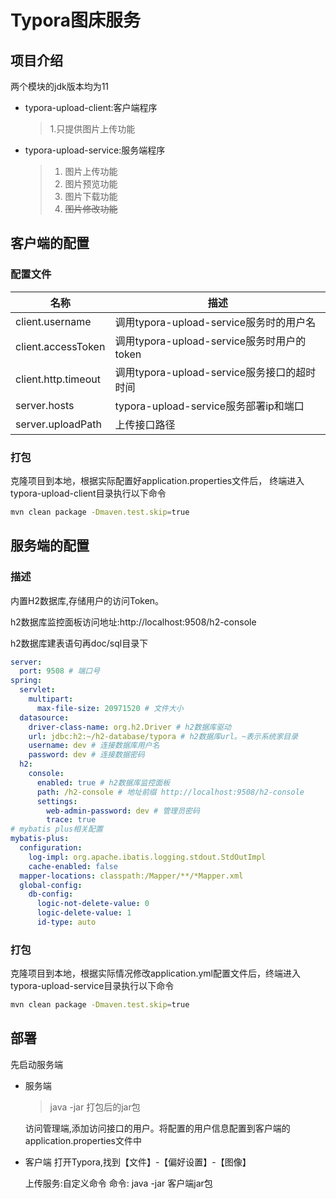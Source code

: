 # Typora图床服务

## 项目介绍

两个模块的jdk版本均为11

- typora-upload-client:客户端程序
  > 1.只提供图片上传功能
- typora-upload-service:服务端程序
  > 1. 图片上传功能
  > 2. 图片预览功能
  > 3. 图片下载功能
  > 4. ~~图片修改功能~~

## 客户端的配置

### 配置文件

| 名称                 | 描述                                 |
|--------------------|------------------------------------|
| client.username    | 调用typora-upload-service服务时的用户名     |
| client.accessToken | 调用typora-upload-service服务时用户的token |
|client.http.timeout| 调用typora-upload-service服务接口的超时时间   |
|server.hosts| typora-upload-service服务部署ip和端口     |
|server.uploadPath| 上传接口路径                             |

### 打包

克隆项目到本地，根据实际配置好application.properties文件后，
终端进入typora-upload-client目录执行以下命令

```bash
mvn clean package -Dmaven.test.skip=true
```

## 服务端的配置

### 描述

内置H2数据库,存储用户的访问Token。

h2数据库监控面板访问地址:http://localhost:9508/h2-console

h2数据库建表语句再doc/sql目录下

```yaml
server:
  port: 9508 # 端口号
spring:
  servlet:
    multipart:
      max-file-size: 20971520 # 文件大小
  datasource:
    driver-class-name: org.h2.Driver # h2数据库驱动
    url: jdbc:h2:~/h2-database/typora # h2数据库url。~表示系统家目录
    username: dev # 连接数据库用户名
    password: dev # 连接数据密码
  h2:
    console:
      enabled: true # h2数据库监控面板
      path: /h2-console # 地址前缀 http://localhost:9508/h2-console
      settings:
        web-admin-password: dev # 管理员密码
        trace: true
# mybatis plus相关配置        
mybatis-plus:
  configuration:
    log-impl: org.apache.ibatis.logging.stdout.StdOutImpl
    cache-enabled: false
  mapper-locations: classpath:/Mapper/**/*Mapper.xml
  global-config:
    db-config:
      logic-not-delete-value: 0
      logic-delete-value: 1
      id-type: auto
```

### 打包

克隆项目到本地，根据实际情况修改application.yml配置文件后，终端进入typora-upload-service目录执行以下命令

```bash
mvn clean package -Dmaven.test.skip=true
```


## 部署
先启动服务端
- 服务端
    > java -jar 打包后的jar包
    
    访问管理端,添加访问接口的用户。将配置的用户信息配置到客户端的application.properties文件中
- 客户端
打开Typora,找到【文件】-【偏好设置】-【图像】

    上传服务:自定义命令
    命令: java -jar 客户端jar包
    



